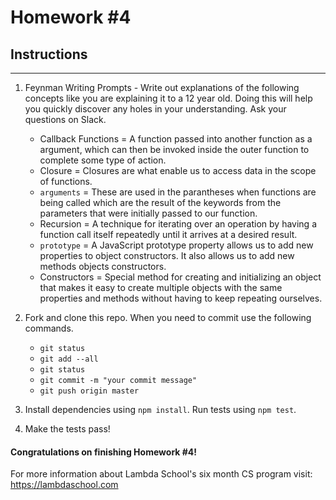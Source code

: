 # Homework #4

## Instructions
---
1. Feynman Writing Prompts - Write out explanations of the following concepts like you are explaining it to a 12 year old.  Doing this will help you quickly discover any holes in your understanding.  Ask your questions on Slack.

	* Callback Functions = A function passed into another function as a argument, which can then be invoked inside the outer function to complete some type of action.
	* Closure = Closures are what enable us to access data in the scope of functions.
	* `arguments` = These are used in the parantheses when functions are being called which are the result of the keywords from the parameters that were initially passed to our function.
	* Recursion = A technique for iterating over an operation by having a function call itself repeatedly until it arrives at a desired result.
	* `prototype` = A JavaScript prototype property allows us to add new properties to object constructors. It also allows us to add new methods objects constructors.
	* Constructors = Special method for creating and initializing an object that makes it easy to create multiple objects with the same properties and methods without having to keep repeating ourselves.


2. Fork and clone this repo.  When you need to commit use the following commands.

	* `git status`
	* `git add --all`
	* `git status`
	* `git commit -m "your commit message"`
	* `git push origin master`

3. Install dependencies using `npm install`.  Run tests using `npm test`.

4. Make the tests pass!



#### Congratulations on finishing Homework #4!

For more information about Lambda School's six month CS program visit: https://lambdaschool.com
